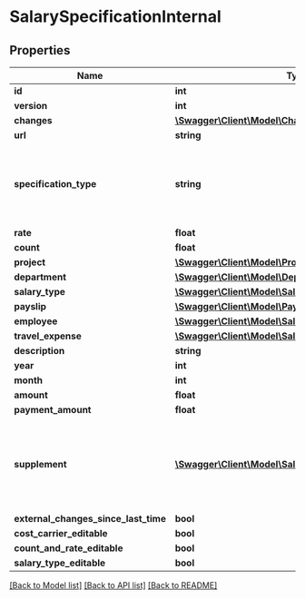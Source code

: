 # SalarySpecificationInternal

## Properties
Name | Type | Description | Notes
------------ | ------------- | ------------- | -------------
**id** | **int** |  | [optional] 
**version** | **int** |  | [optional] 
**changes** | [**\Swagger\Client\Model\Change[]**](Change.md) |  | [optional] 
**url** | **string** |  | [optional] 
**specification_type** | **string** | Type of specification; only TYPE_MANUAL are user create- and editable | [optional] 
**rate** | **float** |  | [optional] 
**count** | **float** |  | [optional] 
**project** | [**\Swagger\Client\Model\Project**](Project.md) |  | [optional] 
**department** | [**\Swagger\Client\Model\Department**](Department.md) |  | [optional] 
**salary_type** | [**\Swagger\Client\Model\SalaryTypeInternal**](SalaryTypeInternal.md) |  | [optional] 
**payslip** | [**\Swagger\Client\Model\PayslipInternal**](PayslipInternal.md) |  | [optional] 
**employee** | [**\Swagger\Client\Model\SalaryEmployeeInternal**](SalaryEmployeeInternal.md) |  | [optional] 
**travel_expense** | [**\Swagger\Client\Model\SalaryTravelExpense**](SalaryTravelExpense.md) |  | [optional] 
**description** | **string** |  | [optional] 
**year** | **int** |  | [optional] 
**month** | **int** |  | [optional] 
**amount** | **float** |  | [optional] 
**payment_amount** | **float** |  | [optional] 
**supplement** | [**\Swagger\Client\Model\SalarySpecSupplementInternal**](SalarySpecSupplementInternal.md) | Salary specification supplement. Required if the salaryType requires supplementary information. | [optional] 
**external_changes_since_last_time** | **bool** |  | [optional] 
**cost_carrier_editable** | **bool** |  | [optional] 
**count_and_rate_editable** | **bool** |  | [optional] 
**salary_type_editable** | **bool** |  | [optional] 

[[Back to Model list]](../README.md#documentation-for-models) [[Back to API list]](../README.md#documentation-for-api-endpoints) [[Back to README]](../README.md)


